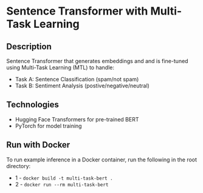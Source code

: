 # Sentence Transformer with Multi-Task Learning

## Description
Sentence Transformer that generates embeddings and and is fine-tuned using Multi-Task Learning (MTL) to handle:
- Task A: Sentence Classification (spam/not spam)
- Task B: Sentiment Analysis (postive/negative/neutral)

## Technologies
- Hugging Face Transformers for pre-trained BERT
- PyTorch for model training

## Run with Docker
To run example inference in a Docker container, run the following in the root directory:
- 1 - `docker build -t multi-task-bert .`
- 2 - `docker run --rm multi-task-bert`